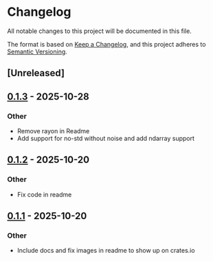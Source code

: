 # Changelog

All notable changes to this project will be documented in this file.

The format is based on [Keep a Changelog](https://keepachangelog.com/en/1.0.0/),
and this project adheres to [Semantic Versioning](https://semver.org/spec/v2.0.0.html).

## [Unreleased]

## [0.1.3](https://codeberg.org/gillesvink/bokeh-creator/compare/v0.1.2...v0.1.3) - 2025-10-28

### Other

- Remove rayon in Readme
- Add support for no-std without noise and add ndarray support

## [0.1.2](https://codeberg.org/gillesvink/bokeh-creator/compare/v0.1.1...v0.1.2) - 2025-10-20

### Other

- Fix code in readme

## [0.1.1](https://codeberg.org/gillesvink/bokeh-creator/compare/v0.1.0...v0.1.1) - 2025-10-20

### Other

- Include docs and fix images in readme to show up on crates.io
